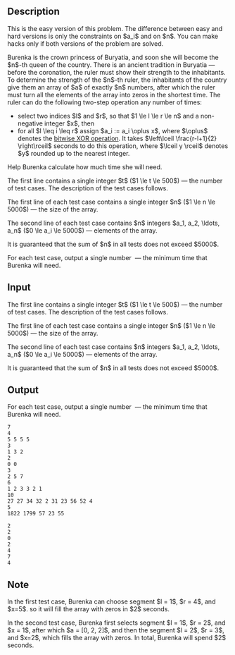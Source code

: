 ## Description

<div><p><span class="tex-font-style-bf">This is the easy version of this problem. The difference between easy and hard versions is only the constraints on $a_i$ and on $n$. You can make hacks only if both versions of the problem are solved.</span></p><p>Burenka is the crown princess of Buryatia, and soon she will become the $n$-th queen of the country. There is an ancient tradition in Buryatia&nbsp;— before the coronation, the ruler must show their strength to the inhabitants. To determine the strength of the $n$-th ruler, the inhabitants of the country give them an array of $a$ of exactly $n$ numbers, after which the ruler must turn all the elements of the array into zeros in the shortest time. The ruler can do the following two-step operation any number of times: </p><ul> <li> select two indices $l$ and $r$, so that $1 \le l \le r \le n$ and a non-negative integer $x$, then </li><li> for all $l \leq i \leq r$ assign $a_i := a_i \oplus x$, where $\oplus$ denotes the <a href="https://en.wikipedia.org/wiki/Bitwise_operation#XOR">bitwise XOR operation</a>. It takes $\left\lceil \frac{r-l+1}{2} \right\rceil$ seconds to do this operation, where $\lceil y \rceil$ denotes $y$ rounded up to the nearest integer. </li></ul><p>Help Burenka calculate how much time she will need.</p></div><div class="input-specification"><p>The first line contains a single integer $t$ ($1 \le t \le 500$) — the number of test cases. The description of the test cases follows.</p><p>The first line of each test case contains a single integer $n$ ($1 \le n \le 5000$) — the size of the array.</p><p>The second line of each test case contains $n$ integers $a_1, a_2, \ldots, a_n$ ($0 \le a_i \le 5000$)&nbsp;— elements of the array. </p><p>It is guaranteed that the sum of $n$ in all tests does not exceed $5000$.</p></div><div class="output-specification"><p>For each test case, output a single number &nbsp;— the minimum time that Burenka will need.</p></div>

## Input

<p>The first line contains a single integer $t$ ($1 \le t \le 500$) — the number of test cases. The description of the test cases follows.</p><p>The first line of each test case contains a single integer $n$ ($1 \le n \le 5000$) — the size of the array.</p><p>The second line of each test case contains $n$ integers $a_1, a_2, \ldots, a_n$ ($0 \le a_i \le 5000$)&nbsp;— elements of the array. </p><p>It is guaranteed that the sum of $n$ in all tests does not exceed $5000$.</p>

## Output

<p>For each test case, output a single number &nbsp;— the minimum time that Burenka will need.</p>





```input1|2,3,6,7,10,11,14,15
7
4
5 5 5 5
3
1 3 2
2
0 0
3
2 5 7
6
1 2 3 3 2 1
10
27 27 34 32 2 31 23 56 52 4
5
1822 1799 57 23 55
```




```output1
2
2
0
2
4
7
4
```



## Note

<p>In the first test case, Burenka can choose segment $l = 1$, $r = 4$, and $x=5$. so it will fill the array with zeros in $2$ seconds.</p><p>In the second test case, Burenka first selects segment $l = 1$, $r = 2$, and $x = 1$, after which $a = [0, 2, 2]$, and then the segment $l = 2$, $r = 3$, and $x=2$, which fills the array with zeros. In total, Burenka will spend $2$ seconds.</p>
